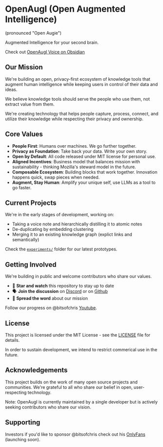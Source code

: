 # OpenAugI (Open Augmented Intelligence)

(pronounced "Open Augie")

Augmented Intelligence for your second brain.

Check out [OpenAugI Voice on Obsidian](https://github.com/bitsofchris/openaugi-obsidian-voice-plugin)

## Our Mission

We're building an open, privacy-first ecosystem of knowledge tools that augment human intelligence while keeping users in control of their data and ideas.

We believe knowledge tools should serve the people who use them, not extract value from them.

We're creating technology that helps people capture, process, connect, and utilize their knowledge while respecting their privacy and ownership.


## Core Values
- **People First**: Humans over machines. We go further together.
- **Privacy as Foundation**: Take back your data. Write your own story.
- **Open by Default**: All code released under MIT license for personal use.
- **Aligned Incentives**: Business model that balances mission with sustainability - thinking Mozilla's steward model in the future.
- **Composable Ecosystem**: Building blocks that work together. Innovation happens quick, swap pieces when needed.
- **Augment, Stay Human**: Amplify your unique self, use LLMs as a tool to go faster.

## Current Projects

We're in the early stages of development, working on:

- Taking a voice note and hierarchically distilling it to atomic notes
- De-duplicating by embedding clustering
- Merging it to an existing knowledge graph (explict links and semantically)

Check the [`experiments/`](./experiments/) folder for our latest prototypes.

## Getting Involved

We're building in public and welcome contributors who share our values.

- 🌟 **Star and watch** this repository to stay up to date
- 🗣️ **Join the discussion** on [Discord](https://discord.gg/d26BVBrnRP) or on [Github](https://github.com/openaugi/openaugi/issues)
- 📣 **Spread the word** about our mission

Follow our progress on @bitsofchris [Youtube](https://www.youtube.com/@bitsofchris).

## License

This project is licensed under the MIT License - see the [LICENSE](./LICENSE) file for details.

In order to sustain development, we intend to restrict commerical use in the future.

## Acknowledgements

This project builds on the work of many open source projects and communities. We're grateful to all who share our belief in open, user-respecting technology.

Note: OpenAugI is currently maintained by a single developer but is actively seeking contributors who share our vision.


## Supporting

Investors if you'd like to sponsor @bitsofchris check out his [OnlyFans]() (launching soon).
